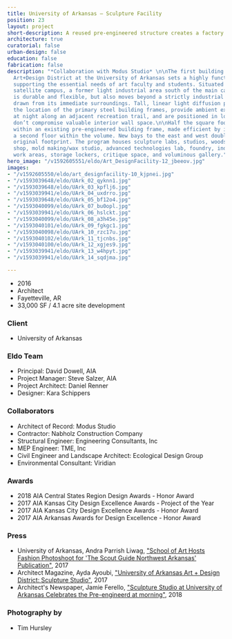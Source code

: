 ```yaml
---
title: University of Arkansas — Sculpture Facility
position: 23
layout: project
short-description: A reused pre-engineered structure creates a factory for art.
architecture: true
curatorial: false
urban-design: false
education: false
fabrication: false
description: "*Collaboration with Modus Studio* \n\nThe first building in the emerging
  Art+Design District at the University of Arkansas sets a highly functional tone,
  supporting the essential needs of art faculty and students. Situated on a 3.8-acre
  satellite campus, a former light industrial area south of the main campus, the building
  is durable and flexible, but also moves beyond a strictly industrial vocabulary
  drawn from its immediate surroundings. Tall, linear light diffusion panels indicate
  the location of the primary steel building frames, provide ambient exterior lighting
  at night along an adjacent recreation trail, and are positioned in locations that
  don’t compromise valuable interior wall space.\n\nHalf the square footage is housed
  within an existing pre-engineered building frame, made efficient by introducing
  a second floor within the volume. New bays to the east and west double the building’s
  original footprint. The program houses sculpture labs, studios, woodshop, steel
  shop, mold making/wax studio, advanced technologies lab, foundry, indoor/outdoor
  work areas, storage lockers, critique space, and voluminous gallery."
hero_image: "/v1592605551/eldo/Art_DesignFacility-12_jbeeov.jpg"
images:
- "/v1592605550/eldo/art_designfacility-10_kjpnei.jpg"
- "/v1593039648/eldo/UArk_02_qyknn1.jpg"
- "/v1593039648/eldo/UArk_03_kpflj6.jpg"
- "/v1593039941/eldo/UArk_04_uxdrro.jpg"
- "/v1593039648/eldo/UArk_05_bf12o4.jpg"
- "/v1593040099/eldo/UArk_07_bu0opl.jpg"
- "/v1593039941/eldo/UArk_06_hslckt.jpg"
- "/v1593040099/eldo/UArk_08_a3h45e.jpg"
- "/v1593040101/eldo/UArk_09_fgkgc1.jpg"
- "/v1593040098/eldo/UArk_10_rzc17u.jpg"
- "/v1593040102/eldo/UArk_11_tjcnbs.jpg"
- "/v1593040100/eldo/UArk_12_xgjes9.jpg"
- "/v1593039941/eldo/UArk_13_w4hpyt.jpg"
- "/v1593039941/eldo/UArk_14_sqdjma.jpg"

---
```

* 2016
* Architect
* Fayetteville, AR
* 33,000 SF / 4.1 acre site development

### Client

* University of Arkansas

### Eldo Team

* Principal: David Dowell, AIA
* Project Manager: Steve Salzer, AIA
* Project Architect: Daniel Renner
* Designer: Kara Schippers

### Collaborators

* Architect of Record: Modus Studio
* Contractor: Nabholz Construction Company
* Structural Engineer: Engineering Consultants, Inc
* MEP Engineer: TME, Inc
* Civil Engineer and Landscape Architect: Ecological Design Group
* Environmental Consultant: Viridian

### Awards

* 2018 AIA Central States Region Design Awards - Honor Award
* 2017 AIA Kansas City Design Excellence Awards - Project of the Year
* 2017 AIA Kansas City Design Excellence Awards - Honor Award
* 2017 AIA Arkansas Awards for Design Excellence - Honor Award

### Press

* University of Arkansas, Andra Parrish Liwag, ["School of Art Hosts Fashion Photoshoot for 'The Scout Guide Northwest Arkansas' Publication"](https://news.uark.edu/articles/40435/school-of-art-hosts-fashion-photoshoot-for-the-scout-guide-northwest-arkansas-publication "School of Art Hosts Fashion Photoshoot for 'The Scout Guide Northwest Arkansas' Publication"), 2017
* Architect Magazine, Ayda Ayoubi, ["University of Arkansas Art + Design District: Sculpture Studio"](http://www.architectmagazine.com/project-gallery/university-of-arkansas-art-design-district-sculpture-studio_o "University of Arkansas Art + Design District: Sculpture Studio"), 2017
* Architect's Newspaper, Jamie Ferello, ["Sculpture Studio at University of Arkansas Celebrates the Pre-engineerd at morning"](https://archpaper.com/2018/06/sculpture-studio-at-university-of-arkansas-celebrates-the-pre-engineered-metal-building/#gallery-0-slide-0 "Sculpture Studio at University of Arkansas Celebrates the Pre-engineerd at morning"), 2018

### Photography by

* Tim Hursley
